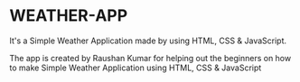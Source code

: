 # WEATHER-APP
It's a Simple Weather Application made by using HTML, CSS & JavaScript.

The app is created by Raushan Kumar for helping out the beginners on how to make Simple Weather Application using HTML, CSS & JavaScript
